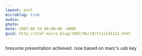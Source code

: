 ```yaml
---
layout: post
microblog: true
audio: 
photo: 
date: 2007-06-19 00:00:00 -0000
guid: http://xtof.micro.blog/2007/06/19/t111136122.html
---
```

hresume presentation achieved. now based on marc's usb key
